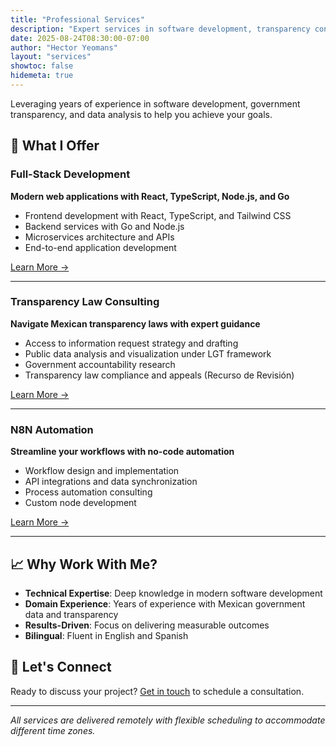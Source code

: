 ```yaml
---
title: "Professional Services"
description: "Expert services in software development, transparency consulting, and automation solutions"
date: 2025-08-24T08:30:00-07:00
author: "Hector Yeomans"
layout: "services"
showtoc: false
hidemeta: true
---
```


Leveraging years of experience in software development, government transparency, and data analysis to help you achieve your goals.

## 🚀 What I Offer

### Full-Stack Development

**Modern web applications with React, TypeScript, Node.js, and Go**

- Frontend development with React, TypeScript, and Tailwind CSS
- Backend services with Go and Node.js
- Microservices architecture and APIs
- End-to-end application development

[Learn More →](/services/fullstack-development/)

---

### Transparency Law Consulting

**Navigate Mexican transparency laws with expert guidance**

- Access to information request strategy and drafting
- Public data analysis and visualization under LGT framework
- Government accountability research
- Transparency law compliance and appeals (Recurso de Revisión)

[Learn More →](/services/transparency-consulting/)

---

### N8N Automation

**Streamline your workflows with no-code automation**

- Workflow design and implementation
- API integrations and data synchronization
- Process automation consulting
- Custom node development

[Learn More →](/services/n8n-automation/)

---

## 📈 Why Work With Me?

- **Technical Expertise**: Deep knowledge in modern software development
- **Domain Experience**: Years of experience with Mexican government data and transparency
- **Results-Driven**: Focus on delivering measurable outcomes
- **Bilingual**: Fluent in English and Spanish

## 🤝 Let's Connect

Ready to discuss your project? [Get in touch](mailto:mail@hyeomans.com) to schedule a consultation.

---

_All services are delivered remotely with flexible scheduling to accommodate different time zones._
